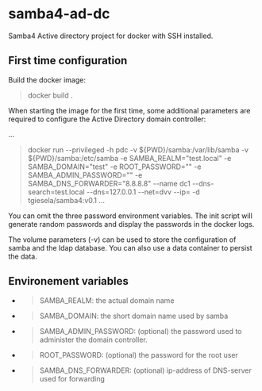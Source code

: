 # samba4-ad-dc
Samba4 Active directory project for docker with SSH installed.

## First time configuration
Build the docker image:

>docker build .

When starting the image for the first time, some additional parameters are
required to configure the Active Directory domain controller:

...
>docker run 
>        --privileged 
>        -h pdc 
>        -v ${PWD}/samba:/var/lib/samba 
>        -v ${PWD}/samba:/etc/samba 
>        -e SAMBA_REALM="test.local" 
>        -e SAMBA_DOMAIN="test" 
>        -e ROOT_PASSWORD="<yourpassword>" 
>        -e SAMBA_ADMIN_PASSWORD="<yourpassword>" 
>        -e SAMBA_DNS_FORWARDER="8.8.8.8" 
>        --name dc1 
>        --dns-search=test.local 
>        --dns=127.0.0.1 
>        --net=dvv 
>       --ip=<your-fixed-ip-address> 
>        -d tgiesela/samba4:v0.1
...

You can omit the three password environment variables. The init script will 
generate random passwords and display the passwords in the docker logs.

The volume parameters (-v) can be used to store the configuration of samba and
the ldap database. You can also use a data container to persist the data.

## Environement variables

- > SAMBA_REALM:  the actual domain name
- > SAMBA_DOMAIN: the short domain name used by samba
- > SAMBA_ADMIN_PASSWORD: (optional) the password used to administer the domain controller.
- > ROOT_PASSWORD: (optional) the password for the root user
- > SAMBA_DNS_FORWARDER: (optional) ip-address of DNS-server used for forwarding
